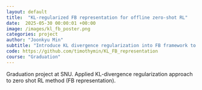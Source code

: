 ```yaml
---
layout: default
title:  "KL-regularized FB representation for offline zero-shot RL"
date:  2025-05-30 00:00:01 +00:00
image: /images/kl_fb_poster.png
categories: project
author: "Joonkyu Min"
subtitle: "Introduce KL divergence regularization into FB framework to prevent distributional shift"
code: https://github.com/timothymin/KL_FB_representation
course: "Graduation"
---
```


Graduation project at SNU. Applied KL-divergence regularization approach to zero shot RL method (FB representation).